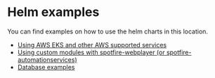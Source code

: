 # Helm examples

You can find examples on how to use the helm charts in this location.

- [Using AWS EKS and other AWS supported services](./aws/README.md)
- [Using custom modules with spotfire-webplayer (or spotfire-automationservices)](./webplayer-custom-modules/README.md)
- [Database examples](./database-values/)
